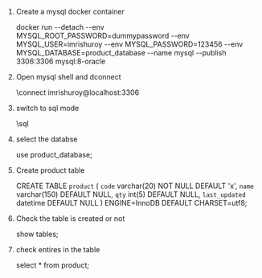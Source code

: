 1. Create a mysql docker container

    docker run --detach --env MYSQL_ROOT_PASSWORD=dummypassword --env MYSQL_USER=imrishuroy --env MYSQL_PASSWORD=123456 --env MYSQL_DATABASE=product_database --name mysql --publish 3306:3306 mysql:8-oracle

2. Open mysql shell and dconnect 

    \connect imrishuroy@localhost:3306

3. switch to sql mode

    \sql

4. select the databse 

    use product_database;

5. Create product table
   
    CREATE TABLE `product` (
    `code` varchar(20) NOT NULL DEFAULT 'x',
    `name` varchar(150) DEFAULT NULL,
    `qty` int(5) DEFAULT NULL,
    `last_updated` datetime DEFAULT NULL
    ) ENGINE=InnoDB DEFAULT CHARSET=utf8;

6. Check the table is created or not

    show tables;

7. check entires in the table

    select * from product;       